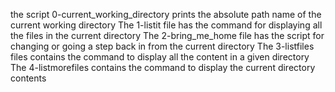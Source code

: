 the script 0-current_working_directory prints the absolute path name of the current working directory
The 1-listit file has the command for displaying all the files in the current directory
The 2-bring_me_home file has the script for changing or going a step back in from the current directory
The 3-listfiles files contains the command to display all the content in a given directory
The 4-listmorefiles contains the command to display the current directory contents 
